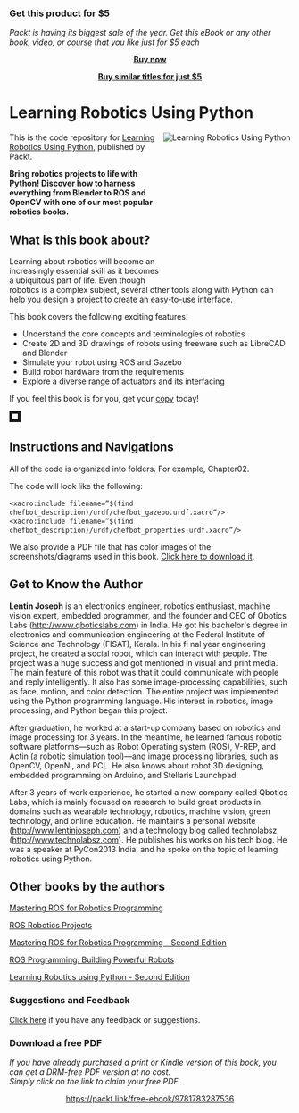 
### Get this product for $5

<i>Packt is having its biggest sale of the year. Get this eBook or any other book, video, or course that you like just for $5 each</i>


<b><p align='center'>[Buy now](https://packt.link/9781788623315)</p></b>


<b><p align='center'>[Buy similar titles for just $5](https://subscription.packtpub.com/search)</p></b>


# Learning Robotics Using Python

<a href="https://www.packtpub.com/application-development/learning-robotics-using-python?utm_source=github&utm_medium=repository&utm_campaign=9781783287536"><img src="https://dz13w8afd47il.cloudfront.net/sites/default/files/imagecache/ppv4_main_book_cover/7536OS_mockupcover.jpg" alt="Learning Robotics Using Python" height="256px" align="right"></a>

This is the code repository for [Learning Robotics Using Python](https://www.packtpub.com/application-development/learning-robotics-using-python?utm_source=github&utm_medium=repository&utm_campaign=9781783287536), published by Packt.

**Bring robotics projects to life with Python! Discover how to harness everything from Blender to ROS and OpenCV with one of our most popular robotics books.**

## What is this book about?
Learning about robotics will become an increasingly essential skill as it becomes a ubiquitous part of life. Even though robotics is a complex subject, several other tools along with Python can help you design a project to create an easy-to-use interface.

This book covers the following exciting features:
* Understand the core concepts and terminologies of robotics 
* Create 2D and 3D drawings of robots using freeware such as LibreCAD and Blender 
* Simulate your robot using ROS and Gazebo 
* Build robot hardware from the requirements 
* Explore a diverse range of actuators and its interfacing 

If you feel this book is for you, get your [copy](https://www.amazon.com/dp/1783287535) today!

<a href="https://www.packtpub.com/?utm_source=github&utm_medium=banner&utm_campaign=GitHubBanner"><img src="https://raw.githubusercontent.com/PacktPublishing/GitHub/master/GitHub.png" 
alt="https://www.packtpub.com/" border="5" /></a>

## Instructions and Navigations
All of the code is organized into folders. For example, Chapter02.

The code will look like the following:
```
<xacro:include filename=”$(find
chefbot_description)/urdf/chefbot_gazebo.urdf.xacro”/>
<xacro:include filename=”$(find
chefbot_description)/urdf/chefbot_properties.urdf.xacro”/>
```

We also provide a PDF file that has color images of the screenshots/diagrams used in this book. [Click here to download it](https://www.packtpub.com/sites/default/files/downloads/7536OS_ImageBundle.pdf).


## Get to Know the Author
**Lentin Joseph**
is an electronics engineer, robotics enthusiast, machine vision expert, embedded programmer, and the founder and CEO of Qbotics Labs (http://www.qboticslabs.com) in India. He got his bachelor's degree in electronics and communication engineering at the Federal Institute of Science and Technology (FISAT), Kerala. In his fi nal year engineering project, he created a social robot, which can interact with people. The project was a huge success and got mentioned in visual and print media. The main feature of this robot was that it could communicate with people and reply intelligently. It also has some image-processing capabilities, such as face, motion, and color detection. The entire project was implemented using the Python programming language. His interest in robotics, image processing, and Python began this project.

After graduation, he worked at a start-up company based on robotics and image processing for 3 years. In the meantime, he learned famous robotic software platforms—such as Robot Operating system (ROS), V-REP, and Actin (a robotic simulation tool)—and image processing libraries, such as OpenCV, OpenNI, and PCL. He also knows about robot 3D designing, embedded programming on Arduino, and Stellaris Launchpad.

After 3 years of work experience, he started a new company called Qbotics Labs, which is mainly focused on research to build great products in domains such as wearable technology, robotics, machine vision, green technology, and online education. He maintains a personal website (http://www.lentinjoseph.com) and a technology blog called technolabsz (http://www.technolabsz.com). He publishes his works on his tech blog. He was a speaker at PyCon2013 India, and he spoke on the topic of learning robotics using Python.


## Other books by the authors
[Mastering ROS for Robotics Programming](https://www.packtpub.com/hardware-and-creative/mastering-ros-robotics-programming?utm_source=github&utm_medium=repository&utm_campaign=9781783551798 )

[ROS Robotics Projects](https://www.packtpub.com/hardware-and-creative/ros-robotics-projects?utm_source=github&utm_medium=repository&utm_campaign=9781783554713 )

[Mastering ROS for Robotics Programming - Second Edition](https://www.packtpub.com/hardware-and-creative/mastering-ros-robotics-programming-second-edition?utm_source=github&utm_medium=repository&utm_campaign=9781788478953 )

[ROS Programming: Building Powerful Robots](https://www.packtpub.com/hardware-and-creative/ros-programming-building-powerful-robots?utm_source=github&utm_medium=repository&utm_campaign=9781788627436 )

[Learning Robotics using Python - Second Edition](https://www.packtpub.com/hardware-and-creative/learning-robotics-using-python-second-edition?utm_source=github&utm_medium=repository&utm_campaign=9781788623315 )

### Suggestions and Feedback
[Click here](https://docs.google.com/forms/d/e/1FAIpQLSdy7dATC6QmEL81FIUuymZ0Wy9vH1jHkvpY57OiMeKGqib_Ow/viewform) if you have any feedback or suggestions.


### Download a free PDF

 <i>If you have already purchased a print or Kindle version of this book, you can get a DRM-free PDF version at no cost.<br>Simply click on the link to claim your free PDF.</i>
<p align="center"> <a href="https://packt.link/free-ebook/9781783287536">https://packt.link/free-ebook/9781783287536 </a> </p>